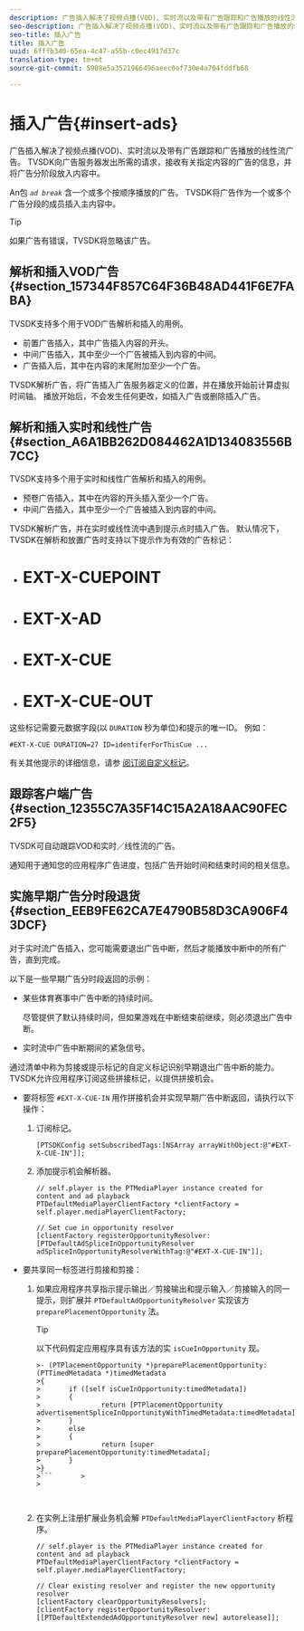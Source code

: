 ```yaml
---
description: 广告插入解决了视频点播(VOD)、实时流以及带有广告跟踪和广告播放的线性流广告。 TVSDK向广告服务器发出所需的请求，接收有关指定内容的广告的信息，并将广告分阶段放入内容中。
seo-description: 广告插入解决了视频点播(VOD)、实时流以及带有广告跟踪和广告播放的线性流广告。 TVSDK向广告服务器发出所需的请求，接收有关指定内容的广告的信息，并将广告分阶段放入内容中。
seo-title: 插入广告
title: 插入广告
uuid: 6fffb340-65ea-4c47-a55b-c0ec4917d37c
translation-type: tm+mt
source-git-commit: 5908e5a3521966496aeec0ef730e4a704fddfb68

---
```



# 插入广告{#insert-ads}

广告插入解决了视频点播(VOD)、实时流以及带有广告跟踪和广告播放的线性流广告。 TVSDK向广告服务器发出所需的请求，接收有关指定内容的广告的信息，并将广告分阶段放入内容中。

An包 *`ad break`* 含一个或多个按顺序播放的广告。 TVSDK将广告作为一个或多个广告分段的成员插入主内容中。

>[!TIP]
>
>如果广告有错误，TVSDK将忽略该广告。

## 解析和插入VOD广告 {#section_157344F857C64F36B48AD441F6E7FABA}

TVSDK支持多个用于VOD广告解析和插入的用例。

* 前置广告插入，其中广告插入内容的开头。
* 中间广告插入，其中至少一个广告被插入到内容的中间。
* 广告插入后，其中在内容的末尾附加至少一个广告。

TVSDK解析广告，将广告插入广告服务器定义的位置，并在播放开始前计算虚拟时间轴。 播放开始后，不会发生任何更改，如插入广告或删除插入广告。

## 解析和插入实时和线性广告 {#section_A6A1BB262D084462A1D134083556B7CC}

TVSDK支持多个用于实时和线性广告解析和插入的用例。

* 预卷广告插入，其中在内容的开头插入至少一个广告。
* 中间广告插入，其中至少一个广告被插入到内容的中间。

TVSDK解析广告，并在实时或线性流中遇到提示点时插入广告。 默认情况下，TVSDK在解析和放置广告时支持以下提示作为有效的广告标记：

* # EXT-X-CUEPOINT
* # EXT-X-AD
* # EXT-X-CUE
* # EXT-X-CUE-OUT

这些标记需要元数据字段(以 `DURATION` 秒为单位)和提示的唯一ID。 例如：

```
#EXT-X-CUE DURATION=27 ID=identiferForThisCue ... 
```

有关其他提示的详细信息，请参 [阅订阅自定义标记](../ad-insertion/c-psdk-ios-1.4-custom-tags-configure/t-psdk-ios-1.4-custom-tags-subscribe.md)。

## 跟踪客户端广告 {#section_12355C7A35F14C15A2A18AAC90FEC2F5}

TVSDK可自动跟踪VOD和实时／线性流的广告。

通知用于通知您的应用程序广告进度，包括广告开始时间和结束时间的相关信息。

## 实施早期广告分时段退货 {#section_EEB9FE62CA7E4790B58D3CA906F43DCF}

对于实时流广告插入，您可能需要退出广告中断，然后才能播放中断中的所有广告，直到完成。

以下是一些早期广告分时段返回的示例：

* 某些体育赛事中广告中断的持续时间。

   尽管提供了默认持续时间，但如果游戏在中断结束前继续，则必须退出广告中断。
* 实时流中广告中断期间的紧急信号。

通过清单中称为剪接或提示标记的自定义标记识别早期退出广告中断的能力。 TVSDK允许应用程序订阅这些拼接标记，以提供拼接机会。

* 要将标签 `#EXT-X-CUE-IN` 用作拼接机会并实现早期广告中断返回，请执行以下操作：

   1. 订阅标记。

      ```
      [PTSDKConfig setSubscribedTags:[NSArray arrayWithObject:@"#EXT-X-CUE-IN"]];
      ```

   1. 添加提示机会解析器。

      ```
      // self.player is the PTMediaPlayer instance created for content and ad playback 
      PTDefaultMediaPlayerClientFactory *clientFactory = self.player.mediaPlayerClientFactory; 
      
      // Set cue in opportunity resolver 
      [clientFactory registerOpportunityResolver:[PTDefaultAdSpliceInOpportunityResolver adSpliceInOpportunityResolverWithTag:@"#EXT-X-CUE-IN"]];
      ```

* 要共享同一标签进行剪接和剪接：

   1. 如果应用程序共享指示提示输出／剪接输出和提示输入／剪接输入的同一提示，则扩展并 `PTDefaultAdOpportunityResolver` 实现该方 `preparePlacementOpportunity` 法。

      >[!TIP]
      >
      >以下代码假定应用程序具有该方法的实 `isCueInOpportunity` 现。
      >
      >
      >
      >
      >
      ```>
      >- (PTPlacementOpportunity *)preparePlacementOpportunity:(PTTimedMetadata *)timedMetadata 
      >{ 
      >       if ([self isCueInOpportunity:timedMetadata]) 
      >       { 
      >               return [PTPlacementOpportunity advertisementSpliceInOpportunityWithTimedMetadata:timedMetadata]; 
      >       } 
      >       else 
      >       { 
      >               return [super preparePlacementOpportunity:timedMetadata]; 
      >       } 
      >}
      >```       >
      >



   1. 在实例上注册扩展业务机会解 `PTDefaultMediaPlayerClientFactory` 析程序。

      ```
      // self.player is the PTMediaPlayer instance created for content and ad playback 
      PTDefaultMediaPlayerClientFactory *clientFactory = self.player.mediaPlayerClientFactory; 
      
      // Clear existing resolver and register the new opportunity resolver 
      [clientFactory clearOpportunityResolvers]; 
      [clientFactory registerOpportunityResolver:[[PTDefaultExtendedAdOpportunityResolver new] autorelease]];
      ```

